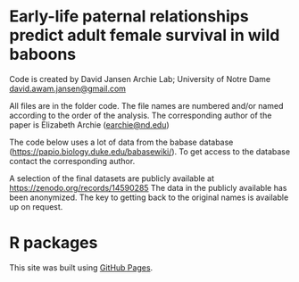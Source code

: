 # Early-life paternal relationships predict adult female survival in wild baboons

Code is created by David Jansen
Archie Lab; University of Notre Dame
david.awam.jansen@gmail.com

All files are in the folder code. The file names are numbered and/or named according to the order of the analysis.
The corresponding author of the paper is Elizabeth Archie (earchie@nd.edu)

The code below uses a lot of data from the babase database (https://papio.biology.duke.edu/babasewiki/).
To get access to the database contact the corresponding author.

A selection of the final datasets are publicly available at https://zenodo.org/records/14590285
The data in the publicly available has been anonymized. The key to getting back to the original names is available up on request.

# R packages
This site was built using [GitHub Pages](https://github.com/david-awam-jansen/BaboonPaternalRelationshipsSurvival/blob/main/Rpackages.md).
